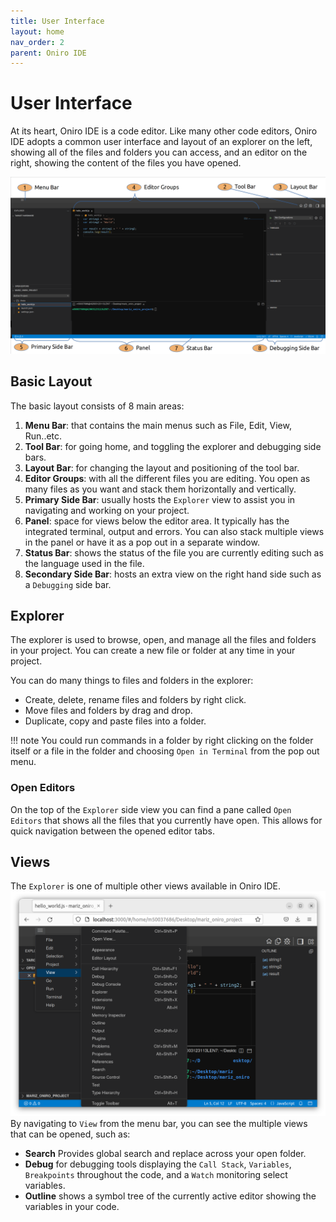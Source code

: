 ```yaml
---
title: User Interface
layout: home
nav_order: 2
parent: Oniro IDE
---
```

# User Interface

At its heart, Oniro IDE is a code editor. Like many other code editors, Oniro IDE adopts a common user interface and layout of an explorer on the left, showing all of the files and folders you can access, and an editor on the right, showing the content of the files you have opened.

![](assets/images/Main%20Layout.png)

## Basic Layout
The basic layout consists of 8 main areas:
1. **Menu Bar**: that contains the main menus such as File, Edit, View, Run..etc.
1. **Tool Bar**: for going home, and toggling the explorer and debugging side bars.
1. **Layout Bar**: for changing the layout and positioning of the tool bar.
1. **Editor Groups**: with all the different files you are editing. You open as many files as you want and stack them horizontally and vertically.
1. **Primary Side Bar**: usually hosts the `Explorer`  view to assist you in navigating and working on your project.
1. **Panel**: space for views below the editor area. It typically has the integrated terminal, output and errors. You can also stack multiple views in the panel or have it as a pop out in a separate window.
1. **Status Bar**: shows the status of the file you are currently editing such as the language used in the file.
1. **Secondary Side Bar**: hosts an extra view on the right hand side such as a `Debugging` side bar.


## Explorer 
The explorer is used to browse, open, and manage all the files and folders in your project. You can create a new file or folder at any time in your project.

You can do many things to files and folders in the explorer:

* Create, delete, rename files and folders by right click.
* Move files and folders by drag and drop.
* Duplicate, copy and paste files into a folder.

!!! note
    You could run commands in a folder by right clicking on the folder itself or a file in the folder and choosing `Open in Terminal` from the pop out menu.


### Open Editors
On the top of the `Explorer` side view you can find a pane called `Open Editors` that shows all the files that you currently have open. This allows for quick navigation between the opened editor tabs.

## Views

The `Explorer` is one of multiple other views available in Oniro IDE. 
![](assets/images/view-menu.png)
By navigating to `View` from the menu bar, you can see the multiple views that can be opened, such as:
* **Search** Provides global search and replace across your open folder.
* **Debug** for debugging tools displaying the `Call Stack`, `Variables`, `Breakpoints` throughout the code, and a `Watch` monitoring select variables.
* **Outline** shows a symbol tree of the currently active editor showing the variables in your code.

